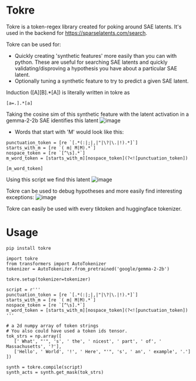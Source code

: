 # Tokre

Tokre is a token-regex library created for poking around SAE latents. It's used in the backend for https://sparselatents.com/search.

Tokre can be used for:
- Quickly creating 'synthetic features' more easily than you can with python. These are useful for searching SAE latents and quickly validating/disproving a hypothesis you have about a particular SAE latent.
- Optionally tuning a synthetic feature to try to predict a given SAE latent.

Induction ([A][B].*[A]) is literally written in tokre as
```
[a=.].*[a]
```

Taking the cosine sim of this synthetic feature with the latent activation in a gemma-2-2b SAE identifies this latent
![image](https://github.com/user-attachments/assets/696ee6ba-2285-418a-8702-0faff32878c5)


- Words that start with 'M' would look like this:

```
punctuation_token = [re `[.*(:|;|,|"|\?|\.|!).*]`]
starts_with_m = [re `( m| M|M).*`]
nospace_token = [re `[^\s].*`]
m_word_token = [starts_with_m][nospace_token](?<![punctuation_token])

[m_word_token]
```

Using this script we find this latent
![image](https://github.com/user-attachments/assets/749cf5cc-5cf8-45f2-a3dc-a770f1bbe276)


Tokre can be used to debug hypotheses and more easily find interesting exceptions:
![image](https://github.com/user-attachments/assets/9f733f0f-85fc-4c64-b716-ba65de68c408)


Tokre can easily be used with every tiktoken and huggingface tokenizer.




# Usage
```
pip install tokre
```

```
import tokre
from transformers import AutoTokenizer
tokenizer = AutoTokenizer.from_pretrained('google/gemma-2-2b')

tokre.setup(tokenizer=tokenizer)

script = r'''
punctuation_token = [re `[.*(:|;|,|"|\?|\.|!).*]`]
starts_with_m = [re `( m| M|M).*`]
nospace_token = [re `[^\s].*`]
m_word_token = [starts_with_m][nospace_token](?<![punctuation_token])
'''

# a 2d numpy array of token strings
# You also could have used a token ids tensor.
tok_strs = np.array([
   [' What', "'", 's', ' the', ' nicest', ' part', ' of', ' Massachusetts', '?'],
   ['Hello', ' World', '!', ' Here', "'", 's', ' an', ' example', '.']
])

synth = tokre.compile(script)
synth_acts = synth.get_mask(tok_strs)
```


